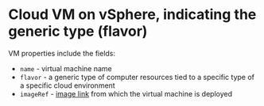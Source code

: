 # Cloud VM on vSphere, indicating the generic type (flavor)

VM properties include the fields:
 - `name` - virtual machine name
 - `flavor` - a generic type of computer resources tied to a specific type of a specific cloud environment
 - `imageRef` - [image link](https://docs.vmware.com/en/vRealize-Automation/8.0/Using-and-Managing-Cloud-Assembly/GUID-9CBAA91A-FAAD-4409-AFFC-ACC1810E4FA5.html) from which the virtual machine is deployed